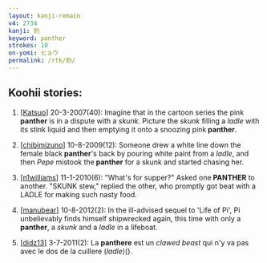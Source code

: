 ```yaml
---
layout: kanji-remain
v4: 2734
kanji: 豹
keyword: panther
strokes: 10
on-yomi: ヒョウ
permalink: /rtk/豹/
---
```


## Koohii stories: 

1) [<a href="http://kanji.koohii.com/profile/Katsuo">Katsuo</a>] 20-3-2007(40): Imagine that in the cartoon series the pink<strong> panther</strong> is in a dispute with a <em>skunk</em>. Picture the <em>skunk</em> filling a <em>ladle</em> with its stink liquid and then emptying it onto a snoozing pink<strong> panther</strong>.

2) [<a href="http://kanji.koohii.com/profile/chibimizuno">chibimizuno</a>] 10-8-2009(12): Someone drew a white line down the female black<strong> panther</strong>&#039;s back by pouring white paint from a <em>ladle</em>, and then <em>Pepe</em> mistook the<strong> panther</strong> for a skunk and started chasing her.

3) [<a href="http://kanji.koohii.com/profile/n1williams">n1williams</a>] 11-1-2010(6): &quot;What&#039;s for supper?&quot; Asked one<strong> PANTHER</strong> to another. &quot;SKUNK stew,&quot; replied the other, who promptly got beat with a LADLE for making such nasty food.

4) [<a href="http://kanji.koohii.com/profile/manubear">manubear</a>] 10-8-2012(2): In the ill-advised sequel to &#039;Life of Pi&#039;, Pi unbelievably finds himself shipwrecked again, this time with only a <strong>panther</strong>, a <em>skunk</em> and a <em>ladle</em> in a lifeboat.

5) [<a href="http://kanji.koohii.com/profile/didz13">didz13</a>] 3-7-2011(2): La <strong>panthere</strong> est un <em>clawed beast</em> qui n&#039;y va pas avec le dos de la cuillere (<em>ladle</em>)().


